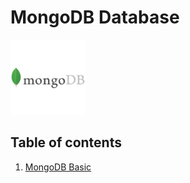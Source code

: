 # MongoDB Database

<img alt="MongoDB" height="120px" src="https://raw.githubusercontent.com/github/explore/80688e429a7d4ef2fca1e82350fe8e3517d3494d/topics/mongodb/mongodb.png" />

## Table of contents

1. [MongoDB Basic](mongodb_basic.md)
